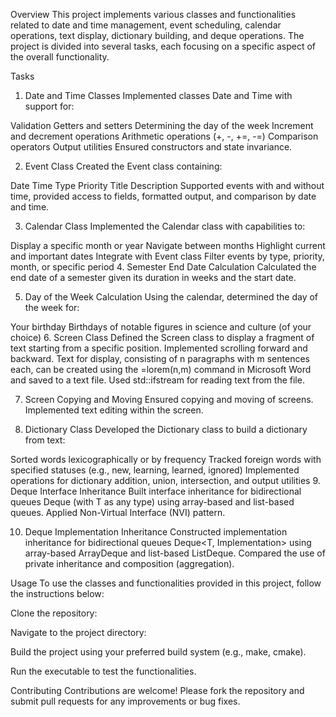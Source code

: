 Overview
This project implements various classes and functionalities related to date and time management, event scheduling, calendar operations, text display, dictionary building, and deque operations. The project is divided into several tasks, each focusing on a specific aspect of the overall functionality.

Tasks
1. Date and Time Classes
Implemented classes Date and Time with support for:

Validation
Getters and setters
Determining the day of the week
Increment and decrement operations
Arithmetic operations (+, -, +=, -=)
Comparison operators
Output utilities
Ensured constructors and state invariance.

2. Event Class
Created the Event class containing:

Date
Time
Type
Priority
Title
Description
Supported events with and without time, provided access to fields, formatted output, and comparison by date and time.

3. Calendar Class
Implemented the Calendar class with capabilities to:

Display a specific month or year
Navigate between months
Highlight current and important dates
Integrate with Event class
Filter events by type, priority, month, or specific period
4. Semester End Date Calculation
Calculated the end date of a semester given its duration in weeks and the start date.

5. Day of the Week Calculation
Using the calendar, determined the day of the week for:

Your birthday
Birthdays of notable figures in science and culture (of your choice)
6. Screen Class
Defined the Screen class to display a fragment of text starting from a specific position. Implemented scrolling forward and backward. Text for display, consisting of n paragraphs with m sentences each, can be created using the =lorem(n,m) command in Microsoft Word and saved to a text file. Used std::ifstream for reading text from the file.

7. Screen Copying and Moving
Ensured copying and moving of screens. Implemented text editing within the screen.

8. Dictionary Class
Developed the Dictionary class to build a dictionary from text:

Sorted words lexicographically or by frequency
Tracked foreign words with specified statuses (e.g., new, learning, learned, ignored)
Implemented operations for dictionary addition, union, intersection, and output utilities
9. Deque Interface Inheritance
Built interface inheritance for bidirectional queues Deque<T> (with T as any type) using array-based and list-based queues. Applied Non-Virtual Interface (NVI) pattern.

10. Deque Implementation Inheritance
Constructed implementation inheritance for bidirectional queues Deque<T, Implementation> using array-based ArrayDeque<T> and list-based ListDeque<T>. Compared the use of private inheritance and composition (aggregation).

Usage
To use the classes and functionalities provided in this project, follow the instructions below:

Clone the repository:


Navigate to the project directory:


Build the project using your preferred build system (e.g., make, cmake).

Run the executable to test the functionalities.

Contributing
Contributions are welcome! Please fork the repository and submit pull requests for any improvements or bug fixes.
